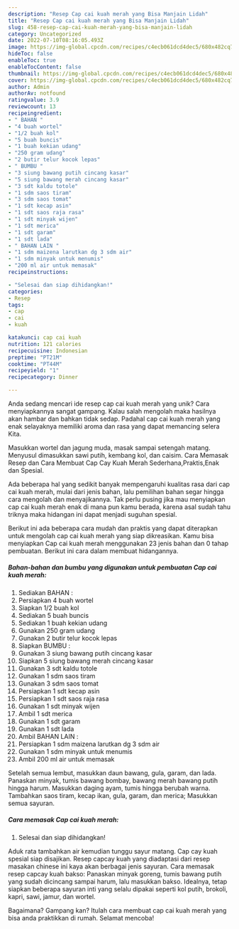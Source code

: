 ```yaml
---
description: "Resep Cap cai kuah merah yang Bisa Manjain Lidah"
title: "Resep Cap cai kuah merah yang Bisa Manjain Lidah"
slug: 458-resep-cap-cai-kuah-merah-yang-bisa-manjain-lidah
category: Uncategorized
date: 2022-07-10T08:16:05.493Z
image: https://img-global.cpcdn.com/recipes/c4ecb061dcd4dec5/680x482cq70/cap-cai-kuah-merah-foto-resep-utama.jpg
hideToc: false
enableToc: true
enableTocContent: false
thumbnail: https://img-global.cpcdn.com/recipes/c4ecb061dcd4dec5/680x482cq70/cap-cai-kuah-merah-foto-resep-utama.jpg
cover: https://img-global.cpcdn.com/recipes/c4ecb061dcd4dec5/680x482cq70/cap-cai-kuah-merah-foto-resep-utama.jpg
author: Admin
authorAv: notfound
ratingvalue: 3.9
reviewcount: 13
recipeingredient:
- " BAHAN "
- "4 buah wortel"
- "1/2 buah kol"
- "5 buah buncis"
- "1 buah kekian udang"
- "250 gram udang"
- "2 butir telur kocok lepas"
- " BUMBU "
- "3 siung bawang putih cincang kasar"
- "5 siung bawang merah cincang kasar"
- "3 sdt kaldu totole"
- "1 sdm saos tiram"
- "3 sdm saos tomat"
- "1 sdt kecap asin"
- "1 sdt saos raja rasa"
- "1 sdt minyak wijen"
- "1 sdt merica"
- "1 sdt garam"
- "1 sdt lada"
- " BAHAN LAIN "
- "1 sdm maizena larutkan dg 3 sdm air"
- "1 sdm minyak untuk menumis"
- "200 ml air untuk memasak"
recipeinstructions:

- "Selesai dan siap dihidangkan!"
categories:
- Resep
tags:
- cap
- cai
- kuah

katakunci: cap cai kuah 
nutrition: 121 calories
recipecuisine: Indonesian
preptime: "PT21M"
cooktime: "PT44M"
recipeyield: "1"
recipecategory: Dinner

---
```





Anda sedang mencari ide resep cap cai kuah merah yang unik? Cara menyiapkannya sangat gampang. Kalau salah mengolah maka hasilnya akan hambar dan bahkan tidak sedap. Padahal cap cai kuah merah yang enak selayaknya memiliki aroma dan rasa yang dapat memancing selera Kita.





Masukkan wortel dan jagung muda, masak sampai setengah matang. Menyusul dimasukkan sawi putih, kembang kol, dan caisim. Cara Memasak Resep dan Cara Membuat Cap Cay Kuah Merah Sederhana,Praktis,Enak dan Spesial.

Ada beberapa hal yang sedikit banyak mempengaruhi kualitas rasa dari cap cai kuah merah, mulai dari jenis bahan, lalu pemilihan bahan segar hingga cara mengolah dan menyajikannya. Tak perlu pusing jika mau menyiapkan cap cai kuah merah enak di mana pun kamu berada, karena asal sudah tahu triknya maka hidangan ini dapat menjadi suguhan spesial.






Berikut ini ada beberapa cara mudah dan praktis yang dapat diterapkan untuk mengolah cap cai kuah merah yang siap dikreasikan. Kamu bisa menyiapkan Cap cai kuah merah menggunakan 23 jenis bahan dan 0 tahap pembuatan. Berikut ini cara dalam membuat hidangannya.

<!--inarticleads1-->

##### Bahan-bahan dan bumbu yang digunakan untuk pembuatan Cap cai kuah merah:

1. Sediakan  BAHAN :
1. Persiapkan 4 buah wortel
1. Siapkan 1/2 buah kol
1. Sediakan 5 buah buncis
1. Sediakan 1 buah kekian udang
1. Gunakan 250 gram udang
1. Gunakan 2 butir telur kocok lepas
1. Siapkan  BUMBU :
1. Gunakan 3 siung bawang putih cincang kasar
1. Siapkan 5 siung bawang merah cincang kasar
1. Gunakan 3 sdt kaldu totole
1. Gunakan 1 sdm saos tiram
1. Gunakan 3 sdm saos tomat
1. Persiapkan 1 sdt kecap asin
1. Persiapkan 1 sdt saos raja rasa
1. Gunakan 1 sdt minyak wijen
1. Ambil 1 sdt merica
1. Gunakan 1 sdt garam
1. Gunakan 1 sdt lada
1. Ambil  BAHAN LAIN :
1. Persiapkan 1 sdm maizena larutkan dg 3 sdm air
1. Gunakan 1 sdm minyak untuk menumis
1. Ambil 200 ml air untuk memasak


Setelah semua lembut, masukkan daun bawang, gula, garam, dan lada. Panaskan minyak, tumis bawang bombay, bawang merah bawang putih hingga harum. Masukkan daging ayam, tumis hingga berubah warna. Tambahkan saos tiram, kecap ikan, gula, garam, dan merica; Masukkan semua sayuran. 

<!--inarticleads2-->

##### Cara memasak Cap cai kuah merah:


1. Selesai dan siap dihidangkan!

Aduk rata tambahkan air kemudian tunggu sayur matang. Cap cay kuah spesial siap disajikan. Resep capcay kuah yang diadaptasi dari resep masakan chinese ini kaya akan berbagai jenis sayuran. Cara memasak resep capcay kuah bakso: Panaskan minyak goreng, tumis bawang putih yang sudah dicincang sampai harum, lalu masukkan bakso. Idealnya, tetap siapkan beberapa sayuran inti yang selalu dipakai seperti kol putih, brokoli, kapri, sawi, jamur, dan wortel. 

Bagaimana? Gampang kan? Itulah cara membuat cap cai kuah merah yang bisa anda praktikkan di rumah. Selamat mencoba!

